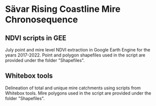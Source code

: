 # Sävar Rising Coastline Mire Chronosequence

## NDVI scripts in GEE

July point and mire level NDVI extraction in Google Earth Engine for the years 2017-2022. Point and polygon shapefiles used in the script are provided under the folder "Shapefiles".

## Whitebox tools

Delineation of total and unique mire catchments using scripts from Whitebox tools. Mire polygons used in the script are provided under the folder "Shapefiles".   
 
